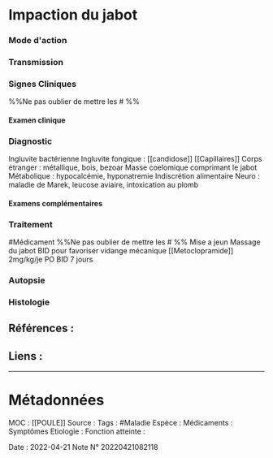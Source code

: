 # Impaction du jabot
### Mode d'action
### Transmission
### Signes Cliniques
%%Ne pas oublier de mettre les # %%
#### Examen clinique
### Diagnostic
Ingluvite bactérienne
Ingluvite fongique : [[candidose]]
[[Capillaires]]
Corps étranger : métallique, bois, bezoar
Masse coelomique comprimant le jabot
Métabolique : hypocalcémie, hyponatremie
Indiscrétion alimentaire
Neuro : maladie de Marek, leucose aviaire, intoxication au plomb


#### Examens complémentaires
### Traitement
#Médicament 
%%Ne pas oublier de mettre les # %%
Mise a jeun
Massage du jabot BID pour favoriser vidange mécanique
[[Metoclopramide]] 2mg/kg/je PO BID 7 jours
### Autopsie
### Histologie

## Références :
>
 

## Liens :



***

# Métadonnées
MOC : [[POULE]]
Source :
Tags : #Maladie 
	Espèce :
	Médicaments :
	Symptômes
	Etiologie :
	Fonction atteinte :
	
Date : 2022-04-21
Note N° 20220421082118